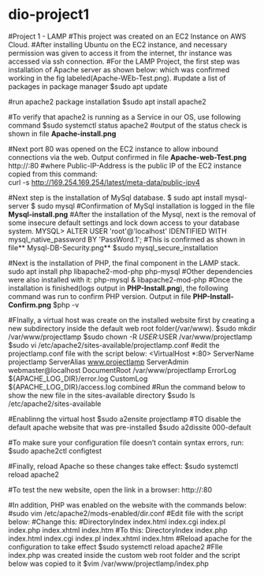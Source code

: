 # dio-project1
#Project 1 - LAMP
#This project was created on an EC2 Instance on AWS Cloud.
#After installing Ubuntu on the EC2 instance, and necessary permission was given to access it from the internet, thr instance was accessed via ssh connection.
#For the LAMP Project, the first step was installation of Apache server  as shown below:       which was confirmed working in the fig labeled(Apache-WEb-Test.png).
#update a list of packages in package manager
$sudo apt update

#run apache2 package installation
$sudo apt install apache2

#To verify that apache2 is running as a Service in our OS, use following command
$sudo systemctl status apache2
#output of the status check is shown in file **Apache-install.png**

#Next port 80 was opened on the EC2 instance to allow inbound connections via the web.  Output confirmed in file **Apache-web-Test.png**
http://<Public-IP-Address>:80  #where Public-IP-Address is the public IP of the EC2 instance copied from this command:  
  curl -s http://169.254.169.254/latest/meta-data/public-ipv4

#Next step is the installation of MySql database.
$ sudo apt install mysql-server
$ sudo mysql
#Confirmation of MySql installation is logged in the file **Mysql-install.png**
#After the installation of the Mysql, next is the removal of some insecure default settings and lock down access to your database system.
MYSQL> ALTER USER 'root'@'localhost' IDENTIFIED WITH mysql_native_password BY 'PassWord.1';
#This is confirmed as shown in file** Mysql-DB-Security.png**
$sudo mysql_secure_installation
  
#Next is the installation of  PHP, the final component in the LAMP stack.
sudo apt install php libapache2-mod-php php-mysql
#Other dependencies were also installed with it: php-mysql & libapache2-mod-php
#Once the installation is finished(logs output in **PHP-Install.png**), the following command was run to confirm  PHP version. Output in file **PHP-Install-Confirm.png**
$php -v

#FInally, a virtual host was create on the installed website first by creating a new subdirectory inside the default web root folder(/var/www).
$sudo mkdir /var/www/projectlamp
$sudo chown -R $USER:$USER /var/www/projectlamp
$sudo vi /etc/apache2/sites-available/projectlamp.conf
  #edit the projectlamp.conf file with the script below:
  <VirtualHost *:80>
    ServerName projectlamp
    ServerAlias www.projectlamp 
    ServerAdmin webmaster@localhost
    DocumentRoot /var/www/projectlamp
    ErrorLog ${APACHE_LOG_DIR}/error.log
    CustomLog ${APACHE_LOG_DIR}/access.log combined
</VirtualHost>
  #Run the command below to show the new file in the sites-available directory
$sudo ls /etc/apache2/sites-available

  #Enablinng the virtual host
$sudo a2ensite projectlamp
#TO disable the default apache website that was pre-installed
$sudo a2dissite 000-default

#To make sure your configuration file doesn’t contain syntax errors, run:
$sudo apache2ctl configtest

#Finally, reload Apache so these changes take effect:
$sudo systemctl reload apache2

  #To test the new website, open the link in a browser:
  http://<Public-IP-Address>:80
  
#In addition, PHP was enabled on the website with the commands below:
#sudo vim /etc/apache2/mods-enabled/dir.conf
#Edit file with the script below:
<IfModule mod_dir.c>
        #Change this:
        #DirectoryIndex index.html index.cgi index.pl index.php index.xhtml index.htm
        #To this:
        DirectoryIndex index.php index.html index.cgi index.pl index.xhtml index.htm
</IfModule>
#Reload apache for the configuration to take effect
$sudo systemctl reload apache2
#FIle index.php was created  inside the custom web root folder and the script below was copied to it
$vim /var/www/projectlamp/index.php
  <?php
phpinfo();
#The PHP page was tested and output shown in file **PHP-page-Test.png**
#After confirming the working of the PHP information, it was removed to keep the sensitive information safe using the command below:
$sudo rm /var/www/projectlamp/index.php
